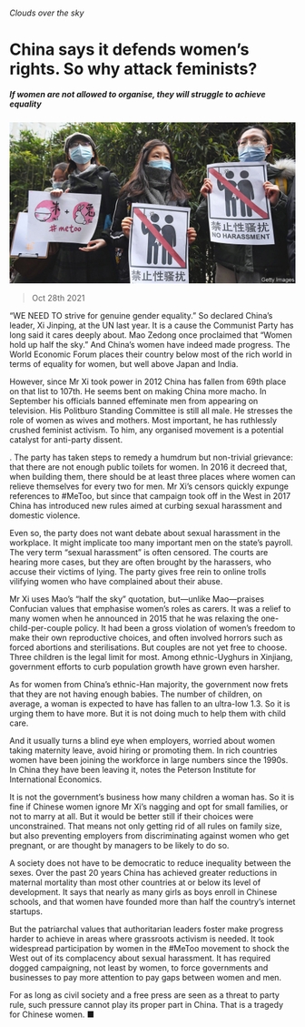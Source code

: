 ###### Clouds over the sky

# China says it defends women’s rights. So why attack feminists? 

##### If women are not allowed to organise, they will struggle to achieve equality 

![image](images/20211030_LDP002_0.jpg) 

> Oct 28th 2021 

“WE NEED TO strive for genuine gender equality.” So declared China’s leader, Xi Jinping, at the UN last year. It is a cause the Communist Party has long said it cares deeply about. Mao Zedong once proclaimed that “Women hold up half the sky.” And China’s women have indeed made progress. The World Economic Forum places their country below most of the rich world in terms of equality for women, but well above Japan and India.

However, since Mr Xi took power in 2012 China has fallen from 69th place on that list to 107th. He seems bent on making China more macho. In September his officials banned effeminate men from appearing on television. His Politburo Standing Committee is still all male. He stresses the role of women as wives and mothers. Most important, he has ruthlessly crushed feminist activism. To him, any organised movement is a potential catalyst for anti-party dissent.


. The party has taken steps to remedy a humdrum but non-trivial grievance: that there are not enough public toilets for women. In 2016 it decreed that, when building them, there should be at least three places where women can relieve themselves for every two for men. Mr Xi’s censors quickly expunge references to #MeToo, but since that campaign took off in the West in 2017 China has introduced new rules aimed at curbing sexual harassment and domestic violence.

Even so, the party does not want debate about sexual harassment in the workplace. It might implicate too many important men on the state’s payroll. The very term “sexual harassment” is often censored. The courts are hearing more cases, but they are often brought by the harassers, who accuse their victims of lying. The party gives free rein to online trolls vilifying women who have complained about their abuse.

Mr Xi uses Mao’s “half the sky” quotation, but—unlike Mao—praises Confucian values that emphasise women’s roles as carers. It was a relief to many women when he announced in 2015 that he was relaxing the one-child-per-couple policy. It had been a gross violation of women’s freedom to make their own reproductive choices, and often involved horrors such as forced abortions and sterilisations. But couples are not yet free to choose. Three children is the legal limit for most. Among ethnic-Uyghurs in Xinjiang, government efforts to curb population growth have grown even harsher.

As for women from China’s ethnic-Han majority, the government now frets that they are not having enough babies. The number of children, on average, a woman is expected to have has fallen to an ultra-low 1.3. So it is urging them to have more. But it is not doing much to help them with child care.

And it usually turns a blind eye when employers, worried about women taking maternity leave, avoid hiring or promoting them. In rich countries women have been joining the workforce in large numbers since the 1990s. In China they have been leaving it, notes the Peterson Institute for International Economics.

It is not the government’s business how many children a woman has. So it is fine if Chinese women ignore Mr Xi’s nagging and opt for small families, or not to marry at all. But it would be better still if their choices were unconstrained. That means not only getting rid of all rules on family size, but also preventing employers from discriminating against women who get pregnant, or are thought by managers to be likely to do so.

A society does not have to be democratic to reduce inequality between the sexes. Over the past 20 years China has achieved greater reductions in maternal mortality than most other countries at or below its level of development. It says that nearly as many girls as boys enroll in Chinese schools, and that women have founded more than half the country’s internet startups.

But the patriarchal values that authoritarian leaders foster make progress harder to achieve in areas where grassroots activism is needed. It took widespread participation by women in the #MeToo movement to shock the West out of its complacency about sexual harassment. It has required dogged campaigning, not least by women, to force governments and businesses to pay more attention to pay gaps between women and men.

For as long as civil society and a free press are seen as a threat to party rule, such pressure cannot play its proper part in China. That is a tragedy for Chinese women. ■

